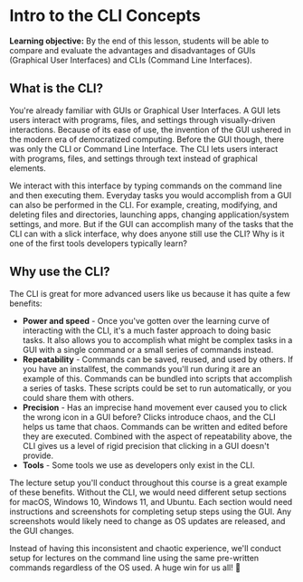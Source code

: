 <h1>
  <span class="headline">Intro to the CLI</span>
  <span class="subhead">Concepts</span>
</h1>

**Learning objective:** By the end of this lesson, students will be able to compare and evaluate the advantages and disadvantages of GUIs (Graphical User Interfaces) and CLIs (Command Line Interfaces).

## What is the CLI?

You're already familiar with GUIs or Graphical User Interfaces. A GUI lets users interact with programs, files, and settings through visually-driven interactions. Because of its ease of use, the invention of the GUI ushered in the modern era of democratized computing. Before the GUI though, there was only the CLI or Command Line Interface. The CLI lets users interact with programs, files, and settings through text instead of graphical elements.

We interact with this interface by typing commands on the command line and then executing them. Everyday tasks you would accomplish from a GUI can also be performed in the CLI. For example, creating, modifying, and deleting files and directories, launching apps, changing application/system settings, and more. But if the GUI can accomplish many of the tasks that the CLI can with a slick interface, why does anyone still use the CLI? Why is it one of the first tools developers typically learn?

## Why use the CLI?

The CLI is great for more advanced users like us because it has quite a few benefits:

- **Power and speed** - Once you've gotten over the learning curve of interacting with the CLI, it's a much faster approach to doing basic tasks. It also allows you to accomplish what might be complex tasks in a GUI with a single command or a small series of commands instead.
- **Repeatability** - Commands can be saved, reused, and used by others. If you have an installfest, the commands you'll run during it are an example of this. Commands can be bundled into scripts that accomplish a series of tasks. These scripts could be set to run automatically, or you could share them with others.
- **Precision** - Has an imprecise hand movement ever caused you to click the wrong icon in a GUI before? Clicks introduce chaos, and the CLI helps us tame that chaos. Commands can be written and edited before they are executed. Combined with the aspect of repeatability above, the CLI gives us a level of rigid precision that clicking in a GUI doesn't provide.
- **Tools** - Some tools we use as developers only exist in the CLI.

The lecture setup you'll conduct throughout this course is a great example of these benefits. Without the CLI, we would need different setup sections for macOS, Windows 10, Windows 11, and Ubuntu. Each section would need instructions and screenshots for completing setup steps using the GUI. Any screenshots would likely need to change as OS updates are released, and the GUI changes.

Instead of having this inconsistent and chaotic experience, we'll conduct setup for lectures on the command line using the same pre-written commands regardless of the OS used. A huge win for us all! 🎉